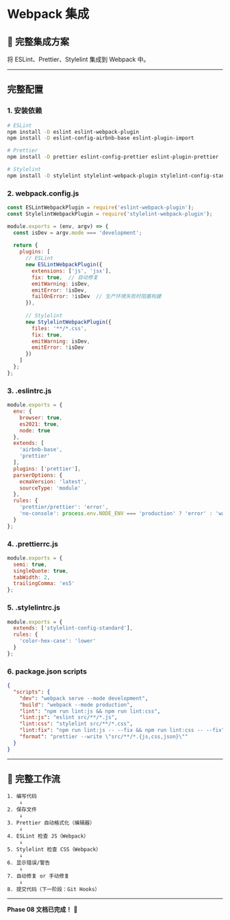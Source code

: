# Webpack 集成

## 📖 完整集成方案

将 ESLint、Prettier、Stylelint 集成到 Webpack 中。

---

## 完整配置

### 1. 安装依赖

```bash
# ESLint
npm install -D eslint eslint-webpack-plugin
npm install -D eslint-config-airbnb-base eslint-plugin-import

# Prettier
npm install -D prettier eslint-config-prettier eslint-plugin-prettier

# Stylelint
npm install -D stylelint stylelint-webpack-plugin stylelint-config-standard
```

### 2. webpack.config.js

```javascript
const ESLintWebpackPlugin = require('eslint-webpack-plugin');
const StylelintWebpackPlugin = require('stylelint-webpack-plugin');

module.exports = (env, argv) => {
  const isDev = argv.mode === 'development';
  
  return {
    plugins: [
      // ESLint
      new ESLintWebpackPlugin({
        extensions: ['js', 'jsx'],
        fix: true,  // 自动修复
        emitWarning: isDev,
        emitError: !isDev,
        failOnError: !isDev  // 生产环境失败时阻塞构建
      }),
      
      // Stylelint
      new StylelintWebpackPlugin({
        files: '**/*.css',
        fix: true,
        emitWarning: isDev,
        emitError: !isDev
      })
    ]
  };
};
```

### 3. .eslintrc.js

```javascript
module.exports = {
  env: {
    browser: true,
    es2021: true,
    node: true
  },
  extends: [
    'airbnb-base',
    'prettier'
  ],
  plugins: ['prettier'],
  parserOptions: {
    ecmaVersion: 'latest',
    sourceType: 'module'
  },
  rules: {
    'prettier/prettier': 'error',
    'no-console': process.env.NODE_ENV === 'production' ? 'error' : 'warn'
  }
};
```

### 4. .prettierrc.js

```javascript
module.exports = {
  semi: true,
  singleQuote: true,
  tabWidth: 2,
  trailingComma: 'es5'
};
```

### 5. .stylelintrc.js

```javascript
module.exports = {
  extends: ['stylelint-config-standard'],
  rules: {
    'color-hex-case': 'lower'
  }
};
```

### 6. package.json scripts

```json
{
  "scripts": {
    "dev": "webpack serve --mode development",
    "build": "webpack --mode production",
    "lint": "npm run lint:js && npm run lint:css",
    "lint:js": "eslint src/**/*.js",
    "lint:css": "stylelint src/**/*.css",
    "lint:fix": "npm run lint:js -- --fix && npm run lint:css -- --fix",
    "format": "prettier --write \"src/**/*.{js,css,json}\""
  }
}
```

---

## 🎯 完整工作流

```
1. 编写代码
    ↓
2. 保存文件
    ↓
3. Prettier 自动格式化（编辑器）
    ↓
4. ESLint 检查 JS（Webpack）
    ↓
5. Stylelint 检查 CSS（Webpack）
    ↓
6. 显示错误/警告
    ↓
7. 自动修复 or 手动修复
    ↓
8. 提交代码（下一阶段：Git Hooks）
```

---

**Phase 08 文档已完成！** 🎉

